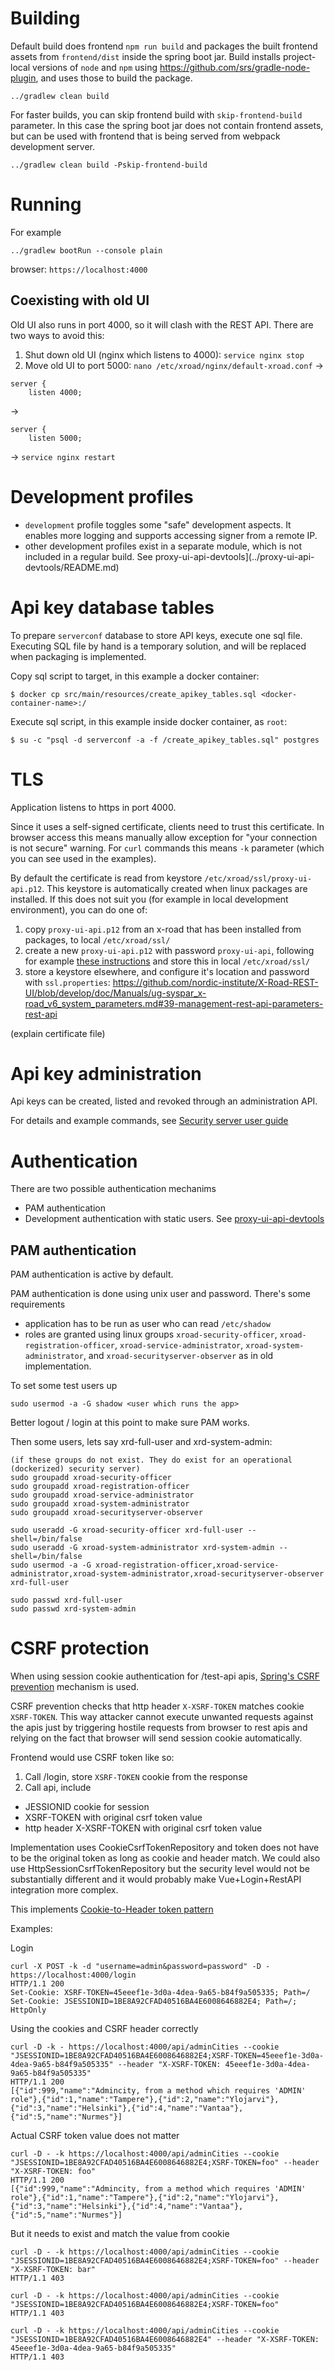 # Building

Default build does frontend `npm run build` and packages the built frontend assets from `frontend/dist`
inside the spring boot jar. 
Build installs project-local versions of `node` and `npm` using 
https://github.com/srs/gradle-node-plugin, and uses those to build the package.

```
../gradlew clean build
```

For faster builds, you can skip frontend build with `skip-frontend-build` parameter.
In this case the spring boot jar does not contain frontend assets, but can be used with frontend
that is being served from webpack development server.
```
../gradlew clean build -Pskip-frontend-build
```

# Running

For example
```
../gradlew bootRun --console plain
```

browser: `https://localhost:4000`

## Coexisting with old UI

Old UI also runs in port 4000, so it will clash with the REST API. There are two ways to avoid this:

1. Shut down old UI (nginx which listens to 4000): `service nginx stop`
2. Move old UI to port 5000: `nano /etc/xroad/nginx/default-xroad.conf` ->
```
server {
    listen 4000;
```
->
```
server {
    listen 5000;
```
-> `service nginx restart`


# Development profiles

- `development` profile toggles some "safe" development aspects. It enables more logging and supports
accessing signer from a remote IP.
- other development profiles exist in a separate module, which is not included in a regular build. See proxy-ui-api-devtools](../proxy-ui-api-devtools/README.md)


# Api key database tables

To prepare `serverconf` database to store API keys, execute one sql file.
Executing SQL file by hand is a temporary solution, and will be replaced when
packaging is implemented.

Copy sql script to target, in this example a docker container:

```
$ docker cp src/main/resources/create_apikey_tables.sql <docker-container-name>:/
```
Execute sql script, in this example inside docker container, as `root`:
```
$ su -c "psql -d serverconf -a -f /create_apikey_tables.sql" postgres
```

# TLS

Application listens to https in port 4000.

Since it uses a self-signed certificate, clients need to trust this certificate. In browser access this means manually allow exception for
"your connection is not secure" warning. For `curl` commands this means `-k` parameter (which you can see used in the examples).

By default the certificate is read from keystore `/etc/xroad/ssl/proxy-ui-api.p12`. 
This keystore is automatically created when linux packages are installed.
If this does not suit you (for example in local development environment), you can do one of:

1. copy `proxy-ui-api.p12` from an x-road that has been installed from packages, to local `/etc/xroad/ssl/`
2. create a new `proxy-ui-api.p12` with password `proxy-ui-api`, following for example [these instructions](https://www.baeldung.com/spring-boot-https-self-signed-certificate) and store this in local `/etc/xroad/ssl/`
3. store a keystore elsewhere, and configure it's location and password with `ssl.properties`: https://github.com/nordic-institute/X-Road-REST-UI/blob/develop/doc/Manuals/ug-syspar_x-road_v6_system_parameters.md#39-management-rest-api-parameters-rest-api

(explain certificate file)

# Api key administration

Api keys can be created, listed and revoked through an administration API. 

For details and example commands, see
[Security server user guide](https://github.com/nordic-institute/X-Road-REST-UI/blob/XRDDEV-237/doc/Manuals/ug-ss_x-road_6_security_server_user_guide.md#19-management-rest-apis)

# Authentication

There are two possible authentication mechanims
- PAM authentication
- Development authentication with static users. See [proxy-ui-api-devtools](../proxy-ui-api-devtools/README.md)

## PAM authentication

PAM authentication is active by default.

PAM authentication is done using unix user and password. There's some requirements
- application has to be run as user who can read `/etc/shadow`
- roles are granted using linux groups `xroad-security-officer`,
`xroad-registration-officer`,
`xroad-service-administrator`,
`xroad-system-administrator`, and
`xroad-securityserver-observer` as in old implementation.

To set some test users up
```
sudo usermod -a -G shadow <user which runs the app>
```
Better logout / login at this point to make sure PAM works.

Then some users, lets say xrd-full-user and xrd-system-admin:
```
(if these groups do not exist. They do exist for an operational (dockerized) security server)
sudo groupadd xroad-security-officer
sudo groupadd xroad-registration-officer
sudo groupadd xroad-service-administrator
sudo groupadd xroad-system-administrator
sudo groupadd xroad-securityserver-observer

sudo useradd -G xroad-security-officer xrd-full-user --shell=/bin/false
sudo useradd -G xroad-system-administrator xrd-system-admin --shell=/bin/false
sudo usermod -a -G xroad-registration-officer,xroad-service-administrator,xroad-system-administrator,xroad-securityserver-observer xrd-full-user

sudo passwd xrd-full-user
sudo passwd xrd-system-admin
```

# CSRF protection

When using session cookie authentication for /test-api apis, 
[Spring's CSRF prevention](https://docs.spring.io/spring-security/site/docs/5.1.1.RELEASE/reference/htmlsingle/#csrf)
mechanism is used.

CSRF prevention checks that http header `X-XSRF-TOKEN` matches cookie `XSRF-TOKEN`. This way attacker cannot execute 
unwanted requests against the apis just by triggering hostile requests from browser to rest apis and relying on the fact
that browser will send session cookie automatically.

Frontend would use CSRF token like so:
1. Call /login, store `XSRF-TOKEN` cookie from the response
2. Call api, include
 - JESSIONID cookie for session
 - XSRF-TOKEN with original csrf token value
 - http header X-XSRF-TOKEN with original csrf token value
 
Implementation uses CookieCsrfTokenRepository and token does not have to be the original token as long as cookie 
and header match. We could also use HttpSessionCsrfTokenRepository but the security level would not be 
substantially different and it would probably make Vue+Login+RestAPI integration more complex.

This implements [Cookie-to-Header token pattern](https://medium.com/spektrakel-blog/angular2-and-spring-a-friend-in-security-need-is-a-friend-against-csrf-indeed-9f83eaa9ca2e)

Examples:

Login
```
curl -X POST -k -d "username=admin&password=password" -D - https://localhost:4000/login
HTTP/1.1 200 
Set-Cookie: XSRF-TOKEN=45eeef1e-3d0a-4dea-9a65-b84f9a505335; Path=/
Set-Cookie: JSESSIONID=1BE8A92CFAD40516BA4E6008646882E4; Path=/; HttpOnly
```
Using the cookies and CSRF header correctly
```
curl -D -k - https://localhost:4000/api/adminCities --cookie "JSESSIONID=1BE8A92CFAD40516BA4E6008646882E4;XSRF-TOKEN=45eeef1e-3d0a-4dea-9a65-b84f9a505335" --header "X-XSRF-TOKEN: 45eeef1e-3d0a-4dea-9a65-b84f9a505335"
HTTP/1.1 200 
[{"id":999,"name":"Admincity, from a method which requires 'ADMIN' role"},{"id":1,"name":"Tampere"},{"id":2,"name":"Ylojarvi"},{"id":3,"name":"Helsinki"},{"id":4,"name":"Vantaa"},{"id":5,"name":"Nurmes"}]
```

Actual CSRF token value does not matter
```
curl -D - -k https://localhost:4000/api/adminCities --cookie "JSESSIONID=1BE8A92CFAD40516BA4E6008646882E4;XSRF-TOKEN=foo" --header "X-XSRF-TOKEN: foo"
HTTP/1.1 200 
[{"id":999,"name":"Admincity, from a method which requires 'ADMIN' role"},{"id":1,"name":"Tampere"},{"id":2,"name":"Ylojarvi"},{"id":3,"name":"Helsinki"},{"id":4,"name":"Vantaa"},{"id":5,"name":"Nurmes"}]
```

But it needs to exist and match the value from cookie
```
curl -D - -k https://localhost:4000/api/adminCities --cookie "JSESSIONID=1BE8A92CFAD40516BA4E6008646882E4;XSRF-TOKEN=foo" --header "X-XSRF-TOKEN: bar"
HTTP/1.1 403 
```

```
curl -D - -k https://localhost:4000/api/adminCities --cookie "JSESSIONID=1BE8A92CFAD40516BA4E6008646882E4;XSRF-TOKEN=foo"
HTTP/1.1 403 
```

```
curl -D - -k https://localhost:4000/api/adminCities --cookie "JSESSIONID=1BE8A92CFAD40516BA4E6008646882E4" --header "X-XSRF-TOKEN: 45eeef1e-3d0a-4dea-9a65-b84f9a505335"
HTTP/1.1 403 
```
